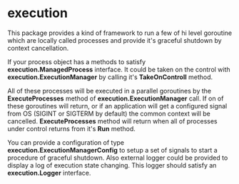 # execution

This package provides a kind of framework to run a few of hi level goroutine which are locally called processes
and provide it's graceful shutdown by context cancellation.

If your process object has a methods to satisfy **execution.ManagedProcess** interface.
It could be taken on the control with **execution.ExecutionManager** by calling it's **TakeOnControll** method.

All of these processes will be executed in a parallel goroutines by the **ExecuteProcesses** method of **execution.ExecutionManager** call.
If on of these goroutines will return, or if an application will get a configured signal from OS 
(SIGINT or SIGTERM by default) the common context will be cancelled.
**ExecuteProcesses** method will return when all of processes under control returns from it's **Run** method.

You can provide a configuration of type **execution.ExecutionManagerConfig** to setup a set of signals to start a procedure of graceful shutdown.
Also external logger could be provided to display a log of execution state changing. This logger should satisfy an **execution.Logger** interface.
